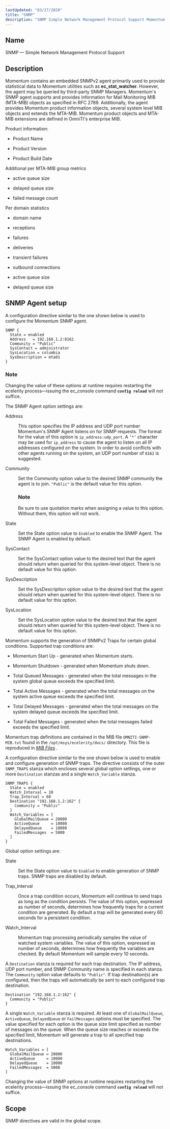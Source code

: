 ```yaml
---
lastUpdated: "03/27/2020"
title: "SNMP"
description: "SNMP Simple Network Management Protocol Support Momentum contains an embedded SNM Pv 2 agent primarily used to provide statistical data to Momentum utilities such as ec stat watcher However the agent may be queried by third party SNMP Managers Momentum's SNMP agent supports and provides information for Mail Monitoring MIB..."
---
```


<a name="conf.ref.snmp"></a> 
## Name

SNMP — Simple Network Management Protocol Support

<a name="idp26525216"></a> 
## Description

Momentum contains an embedded SNMPv2 agent primarily used to provide statistical data to Momentum utilities such as **ec_stat_watcher**. However, the agent may be queried by third-party SNMP Managers. Momentum's SNMP agent supports and provides information for Mail Monitoring MIB (MTA-MIB) objects as specified in RFC 2789\. Additionally, the agent provides Momentum product information objects, several system level MIB objects and extends the MTA-MIB. Momentum product objects and MTA-MIB extensions are defined in OmniTI's enterprise MIB.

Product information:

*   Product Name

*   Product Version

*   Product Build Date

Additional per MTA-MIB group metrics

*   active queue size

*   delayed queue size

*   failed message count

Per domain statistics

*   domain name

*   receptions

*   failures

*   deliveries

*   transient failures

*   outbound connections

*   active queue size

*   delayed queue size

## <a name="idp26543392"></a> SNMP Agent setup

A configuration directive similar to the one shown below is used to configure the Momentum SNMP agent.

```
SNMP {
  State = enabled
  Address   = 192.168.1.2:8162
  Community = "Public"
  SysContact = administrator
  SysLocation = columbia
  SysDescription = mta01
}
```

### Note

Changing the value of these options at runtime requires restarting the ecelerity process—issuing the ec_console command **`config reload`**         will not suffice.

The SNMP Agent option settings are:

<dl class="variablelist">

<dt><a name="conf.ref.snmp.address"></a> Address</dt>

<dd>

This option specifies the IP address and UDP port number Momentum's SNMP Agent listens on for SNMP requests. The format for the value of this option is `ip_address:udp_port`. A `‘*’` character may be used for `ip_address` to cause the agent to listen on all IP addresses configured on the system. In order to avoid conflicts with other agents running on the system, an UDP port number of `8162` is suggested.

</dd>

<dt><a name="conf.ref.snmp.community"></a> Community</dt>

<dd>

Set the Community option value to the desired SNMP community the agent is to join. `"Public"` is the default value for this option.

### Note

Be sure to use quotation marks when assigning a value to this option. Without them, this option will not work.

</dd>

<dt>State</dt>

<dd>

Set the State option value to `Enabled` to enable the SNMP Agent. The SNMP Agent is enabled by default.

</dd>

<dt>SysContact</dt>

<dd>

Set the SysContact option value to the desired text that the agent should return when queried for this system-level object. There is no default value for this option.

</dd>

<dt>SysDescription</dt>

<dd>

Set the SysDescription option value to the desired text that the agent should return when queried for this system-level object. There is no default value for this option.

</dd>

<dt>SysLocation</dt>

<dd>

Set the SysLocation option value to the desired text that the agent should return when queried for this system-level object. There is no default value for this option.

</dd>

</dl>

Momentum supports the generation of SNMPv2 Traps for certain global conditions. Supported trap conditions are:

*   Momentum Start Up - generated when Momentum starts.

*   Momentum Shutdown - generated when Momentum shuts down.

*   Total Queued Messages - generated when the total messages in the system global queue exceeds the specified limit.

*   Total Active Messages - generated when the total messages on the system active queue exceeds the specified limit.

*   Total Delayed Messages - generated when the total messages on the system delayed queue exceeds the specified limit.

*   Total Failed Messages - generated when the total messages failed exceeds the specified limit.

Momentum trap definitions are contained in the MIB file `OMNITI-SNMP-MIB.txt` found in the `/opt/msys/ecelerity/docs/` directory. This file is reproduced in [*MIB Files*](/momentum/4/4-snmp-mib) .

A configuration directive similar to the one shown below is used to enable and configure generation of SNMP traps. The directive consists of the outer `SNMP_TRAPS` stanza which encloses several global option settings, one or more `Destination` stanzas and a single `Watch_Variable` stanza.

<a name="example.snmp.3"></a> 


```
SNMP_TRAPS {
  State = enabled
  Watch_Interval = 10
  Trap_Interval = 60
  Destination "192.168.1.2:162" {
    Community = "Public"
  }
  Watch_Variables = [
    GlobalMailQueue = 20000
    ActiveQueue     = 10000
    DelayedQueue    = 10000
    FailedMessages  = 5000
  ]
}
```

Global option settings are:

<dl class="variablelist">

<dt>State</dt>

<dd>

Set the State option value to `Enabled` to enable generation of SNMP traps. SNMP traps are disabled by default.

</dd>

<dt><a name="conf.ref.snmp.trap_interval"></a> Trap_Interval</dt>

<dd>

Once a trap condition occurs, Momentum will continue to send traps as long as the condition persists. The value of this option, expressed as number of seconds, determines how frequently traps for a current condition are generated. By default a trap will be generated every 60 seconds for a persistent condition.

</dd>

<dt><a name="conf.ref.snmp.watch_interval"></a> Watch_Interval</dt>

<dd>

Momentum trap processing periodically samples the value of watched system variables. The value of this option, expressed as number of seconds, determines how frequently the variables are checked. By default Momentum will sample every 10 seconds.

</dd>

</dl>

A `Destination` stanza is required for each trap destination. The IP address, UDP port number, and SNMP Community name is specified in each stanza. The `Community` option value defaults to `"Public"`. If trap destination(s) are configured, then the traps will automatically be sent to each configured trap destination.

```
Destination "192.168.1.2:162" {
  Community = "Public"
}
```

<a name="conf.ref.snmp.watch_variables"></a> A single `Watch_Variable` stanza is required. At least one of `GlobalMailQueue`, `ActiveQueue`, `DelayedQueue` or `FailMessages` options must be specified. The value specified for each option is the queue size limit specified as number of messages on the queue. When the queue size reaches or exceeds the specified limit, Momentum will generate a trap to all specified trap destinations.

```
Watch_Variables = [
  GlobalMailQueue = 20000
  ActiveQueue     = 10000
  DelayedQueue    = 10000
  FailedMessages  = 5000
]
```

Changing the value of SNMP options at runtime requires restarting the ecelerity process—issuing the ec_console command **`config reload`**         will not suffice.

<a name="idp26594560"></a> 
## Scope

SNMP directives are valid in the global scope.